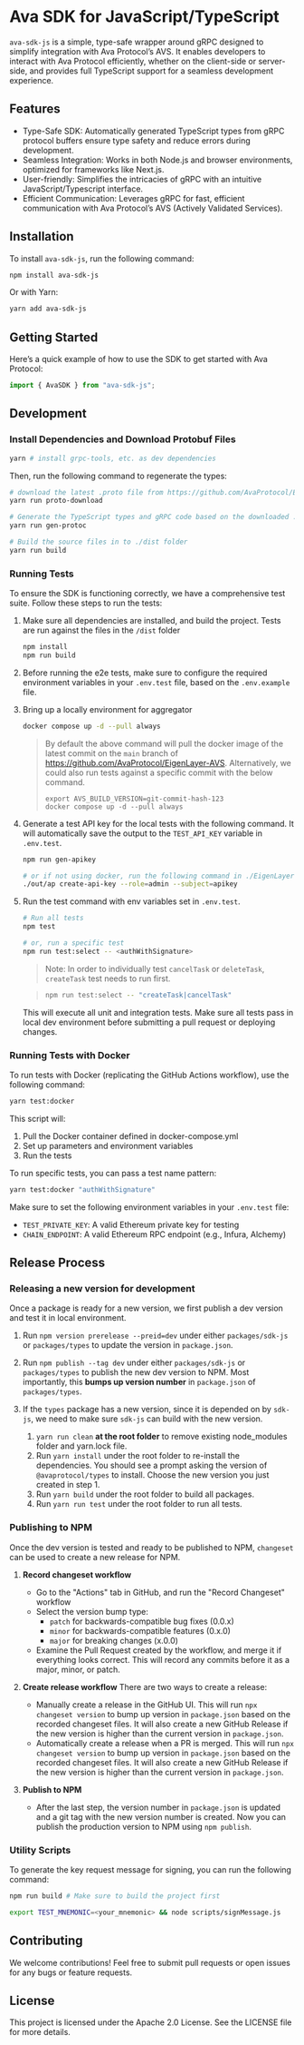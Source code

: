 # Ava SDK for JavaScript/TypeScript

`ava-sdk-js` is a simple, type-safe wrapper around gRPC designed to simplify integration with Ava Protocol’s AVS. It enables developers to interact with Ava Protocol efficiently, whether on the client-side or server-side, and provides full TypeScript support for a seamless development experience.

## Features

- Type-Safe SDK: Automatically generated TypeScript types from gRPC protocol buffers ensure type safety and reduce errors during development.
- Seamless Integration: Works in both Node.js and browser environments, optimized for frameworks like Next.js.
- User-friendly: Simplifies the intricacies of gRPC with an intuitive JavaScript/Typescript interface.
- Efficient Communication: Leverages gRPC for fast, efficient communication with Ava Protocol’s AVS (Actively Validated Services).

## Installation

To install `ava-sdk-js`, run the following command:

```bash
npm install ava-sdk-js
```

Or with Yarn:

```bash
yarn add ava-sdk-js
```

## Getting Started

Here’s a quick example of how to use the SDK to get started with Ava Protocol:

```typescript
import { AvaSDK } from "ava-sdk-js";
```

## Development

### Install Dependencies and Download Protobuf Files

```bash
yarn # install grpc-tools, etc. as dev dependencies
```

Then, run the following command to regenerate the types:

```bash
# download the latest .proto file from https://github.com/AvaProtocol/EigenLayer-AVS
yarn run proto-download

# Generate the TypeScript types and gRPC code based on the downloaded .proto file
yarn run gen-protoc

# Build the source files in to ./dist folder
yarn run build
```

### Running Tests

To ensure the SDK is functioning correctly, we have a comprehensive test suite. Follow these steps to run the tests:

1. Make sure all dependencies are installed, and build the project. Tests are run against the files in the `/dist` folder
   ```bash
   npm install
   npm run build
   ```
2. Before running the e2e tests, make sure to configure the required environment variables in your `.env.test` file, based on the `.env.example` file.

3. Bring up a locally environment for aggregator

   ```bash
   docker compose up -d --pull always
   ```

   > By default the above command will pull the docker image of the latest commit on the `main` branch of https://github.com/AvaProtocol/EigenLayer-AVS. Alternatively, we could also run tests against a specific commit with the below command.
   >
   > ```
   > export AVS_BUILD_VERSION=git-commit-hash-123
   > docker compose up -d --pull always
   > ```

4. Generate a test API key for the local tests with the following command. It will automatically save the output to the `TEST_API_KEY` variable in `.env.test`.

   ```bash
   npm run gen-apikey

   # or if not using docker, run the following command in ./EigenLayer-AVS/out
   ./out/ap create-api-key --role=admin --subject=apikey
   ```

5. Run the test command with env variables set in `.env.test`.

   ```bash
   # Run all tests
   npm test

   # or, run a specific test
   npm run test:select -- <authWithSignature>
   ```

   > Note: In order to individually test `cancelTask` or `deleteTask`, `createTask` test needs to run first.

   > ```bash
   > npm run test:select -- "createTask|cancelTask"
   > ```

   This will execute all unit and integration tests. Make sure all tests pass in local dev environment before submitting a pull request or deploying changes.

### Running Tests with Docker

To run tests with Docker (replicating the GitHub Actions workflow), use the following command:

```bash
yarn test:docker
```

This script will:
1. Pull the Docker container defined in docker-compose.yml
2. Set up parameters and environment variables
3. Run the tests

To run specific tests, you can pass a test name pattern:

```bash
yarn test:docker "authWithSignature"
```

Make sure to set the following environment variables in your `.env.test` file:
- `TEST_PRIVATE_KEY`: A valid Ethereum private key for testing
- `CHAIN_ENDPOINT`: A valid Ethereum RPC endpoint (e.g., Infura, Alchemy)

## Release Process

### Releasing a new version for development

Once a package is ready for a new version, we first publish a dev version and test it in local environment.

1. Run `npm version prerelease --preid=dev` under either `packages/sdk-js` or `packages/types` to update the version in `package.json`.
2. Run `npm publish --tag dev` under either `packages/sdk-js` or `packages/types` to publish the new dev version to NPM. Most importantly, this **bumps up version number** in `package.json` of `packages/types`.
3. If the `types` package has a new version, since it is depended on by `sdk-js`, we need to make sure `sdk-js` can build with the new version.

   1. `yarn run clean` **at the root folder** to remove existing node_modules folder and yarn.lock file.
   2. Run `yarn install` under the root folder to re-install the dependencies. You should see a prompt asking the version of `@avaprotocol/types` to install. Choose the new version you just created in step 1.
   3. Run `yarn build` under the root folder to build all packages.
   4. Run `yarn run test` under the root folder to run all tests.

### Publishing to NPM

Once the dev version is tested and ready to be published to NPM, `changeset` can be used to create a new release for NPM.

1. **Record changeset workflow**

   - Go to the "Actions" tab in GitHub, and run the "Record Changeset" workflow
   - Select the version bump type:
     - `patch` for backwards-compatible bug fixes (0.0.x)
     - `minor` for backwards-compatible features (0.x.0)
     - `major` for breaking changes (x.0.0)
   - Examine the Pull Request created by the workflow, and merge it if everything looks correct. This will record any commits before it as a major, minor, or patch.

2. **Create release workflow**
   There are two ways to create a release:
   - Manually create a release in the GitHub UI. This will run `npx changeset version` to bump up version in `package.json` based on the recorded changeset files. It will also create a new GitHub Release if the new version is higher than the current version in `package.json`.
   - Automatically create a release when a PR is merged. This will run `npx changeset version` to bump up version in `package.json` based on the recorded changeset files. It will also create a new GitHub Release if the new version is higher than the current version in `package.json`.
3. **Publish to NPM**
   - After the last step, the version number in `package.json` is updated and a git tag with the new version number is created. Now you can publish the production version to NPM using `npm publish`.

### Utility Scripts

To generate the key request message for signing, you can run the following command:

```bash
npm run build # Make sure to build the project first

export TEST_MNEMONIC=<your_mnemonic> && node scripts/signMessage.js
```

## Contributing

We welcome contributions! Feel free to submit pull requests or open issues for any bugs or feature requests.

## License

This project is licensed under the Apache 2.0 License. See the LICENSE file for more details.
